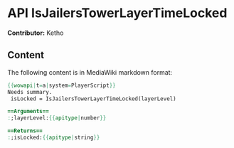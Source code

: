 # API IsJailersTowerLayerTimeLocked

**Contributor:** Ketho

## Content

The following content is in MediaWiki markdown format:

```mediawiki
{{wowapi|t=a|system=PlayerScript}}
Needs summary.
 isLocked = IsJailersTowerLayerTimeLocked(layerLevel)

==Arguments==
:;layerLevel:{{apitype|number}}

==Returns==
:;isLocked:{{apitype|string}}
```